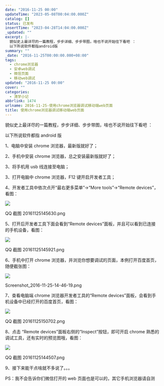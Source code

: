 ```yaml
---
date: "2016-11-25 00:00"
updateTime: "2023-05-08T00:04:00.000Z"
catalog: []
status: 已发布
insertTime: "2023-04-28T14:04:00.000Z"
_updated: ""
excerpt: |-
  貌似史上最详尽的一篇教程，步步详细、步步带图，啥也不说开始往下看吧 ：
  以下所说软件都指android版
summary: ""
_date: "2016-11-25T00:00:00.000+08:00"
tags:
  - chrome浏览器
  - 安卓web调试
  - 微信页面
  - 移动web调试
updated: "2016-11-25 00:00"
cover: ""
categories:
  - 清学小记
abbrlink: 1474
urlname: 2016-11-25-使用chrome浏览器调试移动端web页面
title: 使用chrome浏览器调试移动端web页面
---
```


貌似史上最详尽的一篇教程，步步详细、步步带图，啥也不说开始往下看吧 ：

以下所说软件都指 android 版

1、电脑中安装 chrome 浏览器，最新版就好了；

2、手机中安装 chrome 浏览器，总之安装最新版就好了；

3、将手机用 usb 线连接至电脑；

3、打开电脑中 chrome 浏览器，F12 键开启开发者工具；

4、开发者工具中依次点开“最右更多菜单”→“More tools”→“Remote devices”，看图：

![](http://image.bmqy.net/uploads/2016/11/1480057203591808.png)

QQ 截图 20161125145630.png

5、打开后开发者工具下面会看到“Remote devices”面板，并且可以看到已连接的手机设备，看图：

![](http://image.bmqy.net/uploads/2016/11/1480057316714922.png)

QQ 截图 20161125145921.png

6、手机中打开 chrome 浏览器，并浏览你想要调试的页面，本例打开百度首页，随便截张图：

![](http://image.bmqy.net/uploads/2016/11/1480057550794329.png)

Screenshot_2016-11-25-14-46-19.png

7、查看电脑端 chrome 浏览器开发者工具的“Remote devices”面板，会看到手机设备中已经打开的百度首页，看图：

![](http://image.bmqy.net/uploads/2016/11/1480057765149522.png)

QQ 截图 20161125150702.png

8、点击 “Remote devices”面板右侧的“Inspect”按钮，即可开启 chrome 熟悉的调试工具，还有实时的预览图哦，看图：

![](http://image.bmqy.net/uploads/2016/11/1480057830643776.png)

QQ 截图 20161125144507.png

9、接下来能干点啥就不多说了。。。

PS：我不会告诉你们微信打开的 web 页面也是可以的，其它手机浏览器请自测
